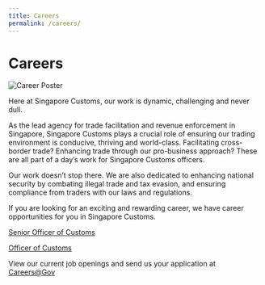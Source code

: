 ```yaml
---
title: Careers
permalink: /careers/
---
```


# Careers

![Career Poster](/images/career_poster.jpg)

Here at Singapore Customs, our work is dynamic, challenging and never dull.

As the lead agency for trade facilitation and revenue enforcement in Singapore, Singapore Customs plays a crucial role of ensuring our trading environment is conducive, thriving and world-class. Facilitating cross-border trade? Enhancing trade through our pro-business approach? These are all part of a day’s work for Singapore Customs officers.

Our work doesn’t stop there. We are also dedicated to enhancing national security by combating illegal trade and tax evasion, and ensuring compliance from traders with our laws and regulations.

If you are looking for an exciting and rewarding career, we have career opportunities for you in Singapore Customs.

[Senior Officer of Customs](/documents/senior_officer_poster.pdf)

[Officer of Customs](/documents/customs_officer_poster.pdf)

View our current job openings and send us your application at [Careers@Gov](http://careers.pageuppeople.com/688/cwlive/en/listing/)
